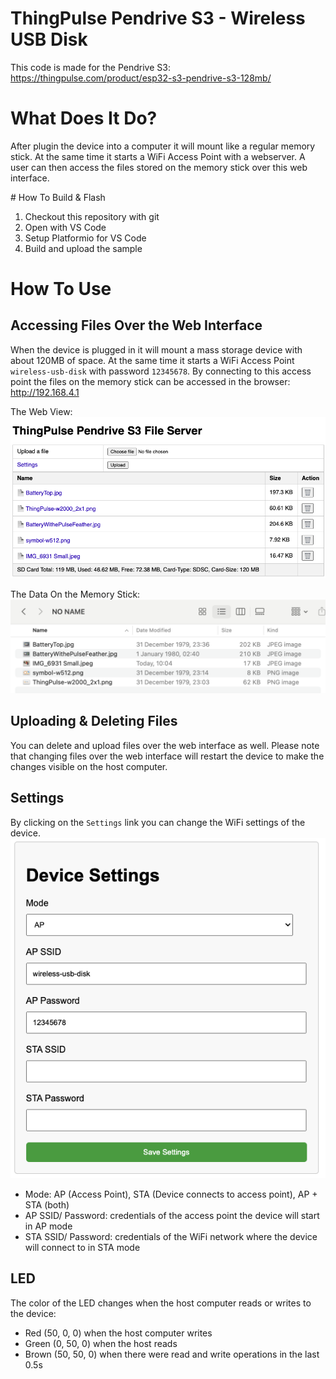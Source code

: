 ThingPulse Pendrive S3 - Wireless USB Disk
==========================================

This code is made for the Pendrive S3: https://thingpulse.com/product/esp32-s3-pendrive-s3-128mb/

# What Does It Do?

After plugin the device into a computer it will mount like a regular
memory stick. At the same time it starts a WiFi Access Point
with a webserver. A user can then access the files stored on the 
memory stick over this web interface.


# How To Build & Flash

1. Checkout this repository with git
2. Open with VS Code
3. Setup Platformio for VS Code
4. Build and upload the sample


# How To Use

## Accessing Files Over the Web Interface

When the device is plugged in it will mount a mass storage device with
about 120MB of space. At the same time it starts a WiFi Access Point
`wireless-usb-disk` with password `12345678`. By connecting to this access
point the files on the memory stick can be accessed in the browser: http://192.168.4.1

The Web View:
![Web Interface](assets/images/WebInterface.png)

The Data On the Memory Stick:
![Memory Stick](assets/images/MemoryStick.png)

## Uploading & Deleting Files

You can delete and upload files over the web interface as well. Please note that changing 
files over the web interface will restart the device to make the changes visible on the host
computer.

## Settings

By clicking on the `Settings` link you can change the WiFi settings of the device.
![Settings](assets/images/Settings.png)

 * Mode: AP (Access Point), STA (Device connects to access point), AP + STA (both)
 * AP SSID/ Password: credentials of the access point the device will start in AP mode
 * STA SSID/ Password: credentials of the WiFi network where the device will connect to in STA mode

## LED

The color of the LED changes when the host computer reads or writes to the device:
 * Red (50, 0, 0) when the host computer writes
 * Green (0, 50, 0) when the host reads
 * Brown (50, 50, 0) when there were read and write operations in the last 0.5s
